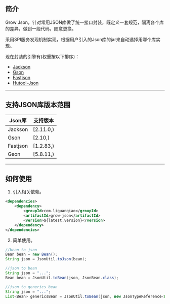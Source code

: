 ## 简介

Grow Json，针对常用JSON库做了统一接口封装，既定义一套规范，隔离各个库的差异，做到一段代码，随意更换。

采用SPI服务发现机制实现，根据用户引入的Json库的jar来自动选择用哪个库实现。

现在封装的引擎有(权重按以下排序)：

- [Jackson](https://github.com/FasterXML/jackson)
- [Gson](https://github.com/google/gson)
- [Fastjson](https://github.com/alibaba/fastjson)
- [Hutool-Json](https://github.com/dromara/hutool)

-------------------------------------------------------------------------------

## 支持JSON库版本范围

| Json库    | 支持版本      |
|----------|-----------|
| Jackson  | [2.11.0,) |
| Gson     | [2.10,)   |
| Fastjson | [1.2.83,) |
| Gson     | [5.8.11,) |

-------------------------------------------------------------------------------

## 如何使用

1. 引入相关依赖。

```xml
<dependencies>
    <dependency>
        <groupId>com.liguanqiao</groupId>
        <artifactId>grow-json</artifactId>
        <version>${latest.version}</version>
    </dependency>
</dependencies>
```

2.  简单使用。

```java
//bean to json
Bean bean = new Bean();
String json = JsonUtil.toJson(bean);

//json to bean
String json = "...";
Bean bean = JsonUtil.toBean(json, JsonBean.class);

//json to generics bean
String json = "...";
List<Bean> genericsBean = JsonUtil.toBean(json, new JsonTypeReference<List<Bean>>() {});
```